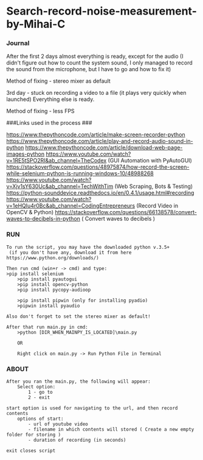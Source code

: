 # Search-record-noise-measurement-by-Mihai-C

### Journal ###
After the first 2 days almost everything is ready, except for the audio 
 (I didn't figure out how to count the system sound,
 I only managed to record the sound from the microphone, 
 but I have to go and how to fix it)

 Method of fixing  - stereo mixer as default

 3rd day - stuck on recording a video to a file (it plays very quickly when launched)
 Everything else is ready.

 Method of fixing - less FPS 


###Links used in the process ###

https://www.thepythoncode.com/article/make-screen-recorder-python
https://www.thepythoncode.com/article/play-and-record-audio-sound-in-python
https://www.thepythoncode.com/article/download-web-page-images-python
https://www.youtube.com/watch?v=1RE5tSPO2RI&ab_channel=TheCodex (GUI Automation with
PyAutoGUI)
https://stackoverflow.com/questions/48975874/how-record-the-screen-while-selenium-python-is-running-windows-10/48988268
https://www.youtube.com/watch?v=Xjv1sY630Uc&ab_channel=TechWithTim (Web Scraping, Bots &
Testing)
https://python-sounddevice.readthedocs.io/en/0.4.1/usage.html#recording
https://www.youtube.com/watch?v=1eHQIu4r0Bc&ab_channel=CodingEntrepreneurs (Record Video in
OpenCV & Python)
https://stackoverflow.com/questions/66138578/convert-waves-to-decibels-in-python ( Convert waves to decibels )


### RUN ###
	To run the script, you may have the downloaded python v.3.5+
     (if you don't have any, download it from here https://www.python.org/downloads/)

	Then run cmd (win+r -> cmd) and type:
	>pip install selenium
        >pip install pyautogui
        >pip install opencv-python
        >pip install pycopy-audioop

        >pip install pipwin (only for installing pyadio)
        >pipwin install pyaudio

	Also don't forget to set the stereo mixer as default!

	After that run main.py in cmd:
		>python [DIR_WHEN_MAINPY_IS_LOCATED]\main.py

        OR 

        Right click on main.py -> Run Python File in Terminal

### ABOUT ###
    After you ran the main.py, the following will appear:
        Select option:    
            1 - go to
            2 - exit

    start option is used for navigating to the url, and then record contents
        options of start:
            - url of youtube video
            - filename in which contents will stored ( Create a new empty folder for storing )
            - duration of recording (in seconds)

    exit closes script
